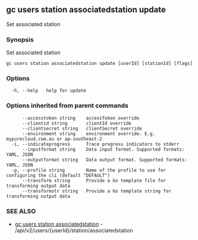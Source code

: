 ## gc users station associatedstation update

Set associated station

### Synopsis

Set associated station

```
gc users station associatedstation update [userId] [stationId] [flags]
```

### Options

```
  -h, --help   help for update
```

### Options inherited from parent commands

```
      --accesstoken string    accessToken override
      --clientid string       clientId override
      --clientsecret string   clientSecret override
      --environment string    environment override. E.g. mypurecloud.com.au or ap-southeast-2
  -i, --indicateprogress      Trace progress indicators to stderr
      --inputformat string    Data input format. Supported formats: YAML, JSON
      --outputformat string   Data output format. Supported formats: YAML, JSON
  -p, --profile string        Name of the profile to use for configuring the cli (default "DEFAULT")
      --transform string      Provide a Go template file for transforming output data
      --transformstr string   Provide a Go template string for transforming output data
```

### SEE ALSO

* [gc users station associatedstation](gc_users_station_associatedstation.html)	 - /api/v2/users/{userId}/station/associatedstation


